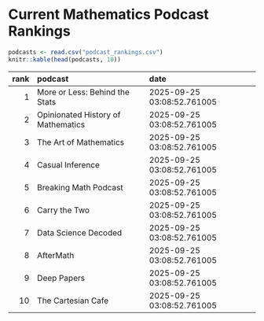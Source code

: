 # Current Mathematics Podcast Rankings


``` r
podcasts <- read.csv("podcast_rankings.csv")
knitr::kable(head(podcasts, 10))
```

| rank | podcast                            | date                       |
|-----:|:-----------------------------------|:---------------------------|
|    1 | More or Less: Behind the Stats     | 2025-09-25 03:08:52.761005 |
|    2 | Opinionated History of Mathematics | 2025-09-25 03:08:52.761005 |
|    3 | The Art of Mathematics             | 2025-09-25 03:08:52.761005 |
|    4 | Casual Inference                   | 2025-09-25 03:08:52.761005 |
|    5 | Breaking Math Podcast              | 2025-09-25 03:08:52.761005 |
|    6 | Carry the Two                      | 2025-09-25 03:08:52.761005 |
|    7 | Data Science Decoded               | 2025-09-25 03:08:52.761005 |
|    8 | AfterMath                          | 2025-09-25 03:08:52.761005 |
|    9 | Deep Papers                        | 2025-09-25 03:08:52.761005 |
|   10 | The Cartesian Cafe                 | 2025-09-25 03:08:52.761005 |
